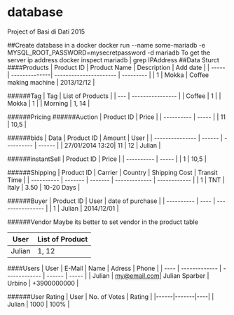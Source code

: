 database
=========
Project of Basi di Dati 2015


##Create database in a docker
  docker run --name some-mariadb -e MYSQL_ROOT_PASSWORD=mysecretpassword -d mariadb
  To get the server ip address
  docker inspect mariadb | grep IPAddress
##Data Sturct
####Products
| Product ID | Product Name |    Description    |  Add date  | 
| ----- | --------------| ---------------------- | --------- |
|   1   | Mokka         | Coffee making machine  | 2013/12/12 |

######Tag
|   Tag   | List of Products |
|   ---   | ---------------- |
| Coffee  |         1        |
| Mokka   |         1        |
| Morning |      1, 14       |

######Pricing
######Auction
| Product ID | Price |
| ---------- | ----- |
|      11    |  10,5 |

######bids
|     Data        | Product ID | Amount |  User  |
| --------------- | ------ | ---------- | ------ |
| 27/01/2014 13:20|    11  |    12      | Julian |

######instantSell
| Product ID | Price |
| ---------- | ----- |
|      1     |  10,5 |

######Shipping
| Product ID | Carrier | Country | Shipping Cost | Transit Time |
| ---------- | ------- | ------- | ------------- | ------------ |
|      1     |   TNT   |  Italy  |      3.50     |  10-20 Days  |

######Buyer
| Product ID | User | date of purchase |
| ---------- | ---- | ---------------- |
|      1     | Julian |   2014/12/01   |

######Vendor
Maybe its better to set vendor in the product table

|  User  | List of Product|
| ------ | -------------- | 
| Julian |      1, 12     |

####Users
| User |     E-Mail    |      Name     | Adress | Phone |
| ---- | ------------- | ------------- | ------ | ----- |
| Julian | my@email.com| Julian Sparber | Urbino | +3900000000 |

######User Rating
| User | No. of Votes | Rating |
|------|-------|----|
| Julian | 1000 | 100% |
